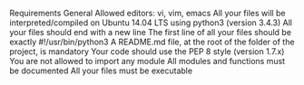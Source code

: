 Requirements General Allowed editors: vi, vim, emacs All your files will be interpreted/compiled on Ubuntu 14.04 LTS using python3 (version 3.4.3) All your files should end with a new line The first line of all your files should be exactly #!/usr/bin/python3 A README.md file, at the root of the folder of the project, is mandatory Your code should use the PEP 8 style (version 1.7.x) You are not allowed to import any module All modules and functions must be documented All your files must be executable
